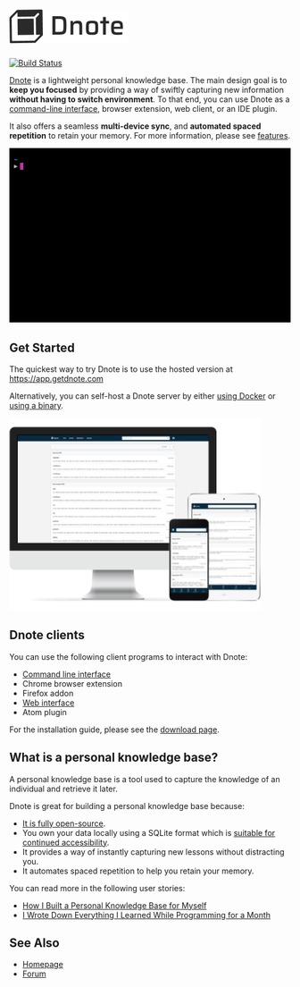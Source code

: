 ![Dnote](assets/logo.png)
=========================

[![Build Status](https://travis-ci.org/dnote/dnote.svg?branch=master)](https://travis-ci.org/dnote/dnote)

[Dnote](https://www.getdnote.com) is a lightweight personal knowledge base. The main design goal is to **keep you focused** by providing a way of swiftly capturing new information **without having to switch environment**. To that end, you can use Dnote as a [command-line interface](https://github.com/dnote/dnote/blob/master/pkg/cli/README.md), browser extension, web client, or an IDE plugin.

It also offers a seamless **multi-device sync**, and **automated spaced repetition** to retain your memory. For more information, please see [features](https://www.getdnote.com/pricing).

![A demo of Dnote command line interface](assets/cli.gif "Dnote command line interface")

## Get Started

The quickest way to try Dnote is to use the hosted version at https://app.getdnote.com

Alternatively, you can self-host a Dnote server by either [using Docker](https://github.com/dnote/dnote/blob/master/host/docker/README.md) or [using a binary](https://github.com/dnote/dnote/blob/master/SELF_HOSTING.md).

![Dnote web application running on various devices](assets/devices.png "Dnote web application running on various devices")

## Dnote clients

You can use the following client programs to interact with Dnote:

* [Command line interface](https://github.com/dnote/dnote/blob/master/pkg/cli/README.md)
* Chrome browser extension
* Firefox addon
* [Web interface](https://app.getdnote.com)
* Atom plugin

For the installation guide, please see the [download page](https://www.getdnote.com/download).

## What is a personal knowledge base?

A personal knowledge base is a tool used to capture the knowledge of an individual and retrieve it later.

Dnote is great for building a personal knowledge base because:

* [It is fully open-source](https://www.getdnote.com/blog/open-sourcing-dnote).
* You own your data locally using a SQLite format which is [suitable for continued accessibility](https://www.sqlite.org/locrsf.html).
* It provides a way of instantly capturing new lessons without distracting you.
* It automates spaced repetition to help you retain your memory.

You can read more in the following user stories:

- [How I Built a Personal Knowledge Base for Myself](https://www.getdnote.com/blog/how-i-built-personal-knowledge-base-for-myself/)
- [I Wrote Down Everything I Learned While Programming for a Month](https://www.getdnote.com/blog/writing-everything-i-learn-coding-for-a-month/)

## See Also

- [Homepage](https://www.getdnote.com)
- [Forum](https://forum.getdnote.com)
